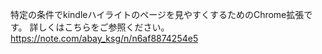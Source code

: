 特定の条件でkindleハイライトのページを見やすくするためのChrome拡張です。
詳しくはこちらをご参照ください。
https://note.com/abay_ksg/n/n6af8874254e5
